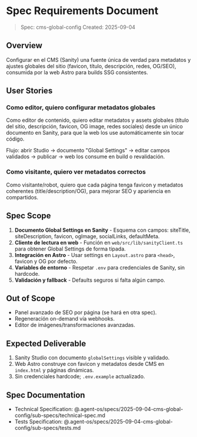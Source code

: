 # Spec Requirements Document

> Spec: cms-global-config
> Created: 2025-09-04

## Overview

Configurar en el CMS (Sanity) una fuente única de verdad para metadatos y ajustes globales del sitio (favicon, título, descripción, redes, OG/SEO), consumida por la web Astro para builds SSG consistentes.

## User Stories

### Como editor, quiero configurar metadatos globales

Como editor de contenido, quiero editar metadatos y assets globales (título del sitio, descripción, favicon, OG image, redes sociales) desde un único documento en Sanity, para que la web los use automáticamente sin tocar código.

Flujo: abrir Studio → documento "Global Settings" → editar campos validados → publicar → web los consume en build o revalidación.

### Como visitante, quiero ver metadatos correctos

Como visitante/robot, quiero que cada página tenga favicon y metadatos coherentes (title/description/OG), para mejorar SEO y apariencia en compartidos.

## Spec Scope

1. **Documento Global Settings en Sanity** - Esquema con campos: siteTitle, siteDescription, favicon, ogImage, socialLinks, defaultMeta.
2. **Cliente de lectura en web** - Función en `web/src/lib/sanityClient.ts` para obtener Global Settings de forma tipada.
3. **Integración en Astro** - Usar settings en `Layout.astro` para `<head>`, favicon y OG por defecto.
4. **Variables de entorno** - Respetar `.env` para credenciales de Sanity, sin hardcode.
5. **Validación y fallback** - Defaults seguros si falta algún campo.

## Out of Scope

- Panel avanzado de SEO por página (se hará en otra spec).
- Regeneración on-demand vía webhooks.
- Editor de imágenes/transformaciones avanzadas.

## Expected Deliverable

1. Sanity Studio con documento `globalSettings` visible y validado.
2. Web Astro construye con favicon y metadatos desde CMS en `index.html` y páginas dinámicas.
3. Sin credenciales hardcode; `.env.example` actualizado.

## Spec Documentation

- Technical Specification: @.agent-os/specs/2025-09-04-cms-global-config/sub-specs/technical-spec.md
- Tests Specification: @.agent-os/specs/2025-09-04-cms-global-config/sub-specs/tests.md

